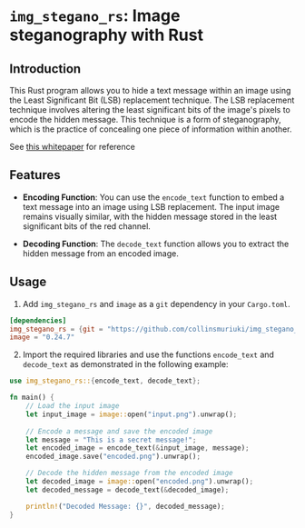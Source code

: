 # `img_stegano_rs`: Image steganography with Rust

## Introduction

This Rust program allows you to hide a text message within an image using the Least Significant Bit (LSB) replacement technique. The LSB replacement technique involves altering the least significant bits of the image's pixels to encode the hidden message. This technique is a form of steganography, which is the practice of concealing one piece of information within another.

See [this whitepaper](https://core.ac.uk/download/pdf/235050007.pdf) for reference

## Features

- **Encoding Function**: You can use the `encode_text` function to embed a text message into an image using LSB replacement. The input image remains visually similar, with the hidden message stored in the least significant bits of the red channel.

- **Decoding Function**: The `decode_text` function allows you to extract the hidden message from an encoded image.

## Usage

1. Add `img_stegano_rs` and `image` as a `git` dependency in your `Cargo.toml`.

```toml
[dependencies]
img_stegano_rs = {git = "https://github.com/collinsmuriuki/img_stegano_rs.git"}
image = "0.24.7"
```

2. Import the required libraries and use the functions `encode_text` and `decode_text` as demonstrated in the following example:

```rust
use img_stegano_rs::{encode_text, decode_text};

fn main() {
    // Load the input image
    let input_image = image::open("input.png").unwrap();
    
    // Encode a message and save the encoded image
    let message = "This is a secret message!";
    let encoded_image = encode_text(&input_image, message);
    encoded_image.save("encoded.png").unwrap();

    // Decode the hidden message from the encoded image
    let decoded_image = image::open("encoded.png").unwrap();
    let decoded_message = decode_text(&decoded_image);

    println!("Decoded Message: {}", decoded_message);
}
